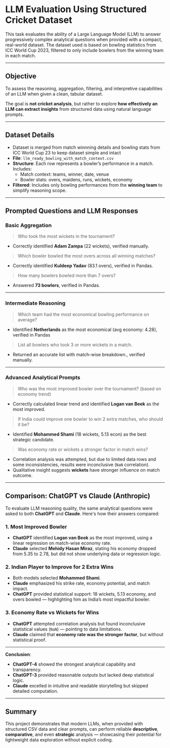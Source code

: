 #  LLM Evaluation Using Structured Cricket Dataset

This task evaluates the ability of a Large Language Model (LLM) to answer progressively complex analytical questions when provided with a compact, real-world dataset. The dataset used is based on bowling statistics from ICC World Cup 2023, filtered to only include bowlers from the winning team in each match.

---

##  Objective

To assess the reasoning, aggregation, filtering, and interpretive capabilities of an LLM when given a clean, tabular dataset.

The goal is **not cricket analysis**, but rather to explore **how effectively an LLM can extract insights** from structured data using natural language prompts.

---

##  Dataset Details

- Dataset is merged from match winnning details and bowling stats from ICC World Cup 23 to keep dataset simple and intact
- **File**: `llm_ready_bowling_with_match_context.csv`
- **Structure**: Each row represents a bowler’s performance in a match. Includes:
  - Match context: teams, winner, date, venue
  - Bowler stats: overs, maidens, runs, wickets, economy
- **Filtered**: Includes only bowling performances from the **winning team** to simplify reasoning scope.

---

##  Prompted Questions and LLM Responses

### Basic Aggregation
> Who took the most wickets in the tournament?

-  Correctly identified **Adam Zampa** (22 wickets), verified manually.

> Which bowler bowled the most overs across all winning matches?

-  Correctly identified **Kuldeep Yadav** (83.1 overs), verified in Pandas.

> How many bowlers bowled more than 7 overs?

-  Answered **73 bowlers**, verified in Pandas.

---

### Intermediate Reasoning
> Which team had the most economical bowling performance on average?

-  Identified **Netherlands** as the most economical (avg economy: 4.28), verified in Pandas

> List all bowlers who took 3 or more wickets in a match.

-  Returned an accurate list with match-wise breakdown., verified manually.

---

### Advanced Analytical Prompts
> Who was the most improved bowler over the tournament? (based on economy trend)

-  Correctly calculated linear trend and identified **Logan van Beek** as the most improved.

> If India could improve one bowler to win 2 extra matches, who should it be?

-  Identified **Mohammed Shami** (18 wickets, 5.13 econ) as the best strategic candidate.

> Was economy rate or wickets a stronger factor in match wins?

-  Correlation analysis was attempted, but due to limited data rows and some inconsistencies, results were inconclusive (`NaN` correlation).  
-  Qualitative insight suggests **wickets** have stronger influence on match outcome.

---

##  Comparison: ChatGPT vs Claude (Anthropic)

To evaluate LLM reasoning quality, the same analytical questions were asked to both **ChatGPT** and **Claude**. Here's how their answers compared:

### 1. Most Improved Bowler
- **ChatGPT** identified **Logan van Beek** as the most improved, using a linear regression on match-wise economy rate.
- **Claude** selected **Mehidy Hasan Miraz**, stating his economy dropped from 5.35 to 2.78, but did not show underlying data or regression logic.

### 2. Indian Player to Improve for 2 Extra Wins
- Both models selected **Mohammed Shami**.
- **Claude** emphasized his strike rate, economy potential, and match impact.
- **ChatGPT** provided statistical support: 18 wickets, 5.13 economy, and overs bowled — highlighting him as India’s most impactful bowler.

### 3. Economy Rate vs Wickets for Wins
- **ChatGPT** attempted correlation analysis but found inconclusive statistical values (`NaN`) — pointing to data limitations.
- **Claude** claimed that **economy rate was the stronger factor**, but without statistical proof.

---

 **Conclusion**:
- **ChatGPT-4** showed the strongest analytical capability and transparency.
- **ChatGPT-3** provided reasonable outputs but lacked deep statistical logic.
- **Claude** excelled in intuitive and readable storytelling but skipped detailed computation.

---

##  Summary

This project demonstrates that modern LLMs, when provided with structured CSV data and clear prompts, can perform reliable **descriptive**, **comparative**, and even **strategic** analysis — showcasing their potential for lightweight data exploration without explicit coding.
